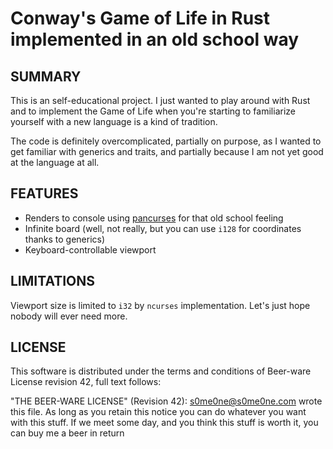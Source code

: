 # Conway's Game of Life in Rust implemented in an old school way

## SUMMARY
This is an self-educational project. I just wanted to play around with Rust and to implement the Game of Life when you're starting to familiarize
yourself with a new language is a kind of tradition.

The code is definitely overcomplicated, partially on purpose, as I wanted to get familiar with generics and traits, and partially because I am not yet good
at the language at all.

## FEATURES
* Renders to console using [pancurses](https://github.com/ihalila/pancurses) for that old school feeling
* Infinite board (well, not really, but you can use `i128` for coordinates thanks to generics)
* Keyboard-controllable viewport

## LIMITATIONS
Viewport size is limited to `i32` by `ncurses` implementation. Let's just hope nobody will ever need more.

## LICENSE
This software is distributed under the terms and conditions of Beer-ware License revision 42, full text follows:

 "THE BEER-WARE LICENSE" (Revision 42):
 <s0me0ne@s0me0ne.com> wrote this file.  As long as you retain this notice you
 can do whatever you want with this stuff. If we meet some day, and you think
 this stuff is worth it, you can buy me a beer in return
